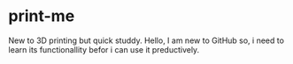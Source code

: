 # print-me
New to 3D printing but quick studdy.
Hello, I am new to GitHub so, i need to learn its functionallity befor i can use it preductively.
